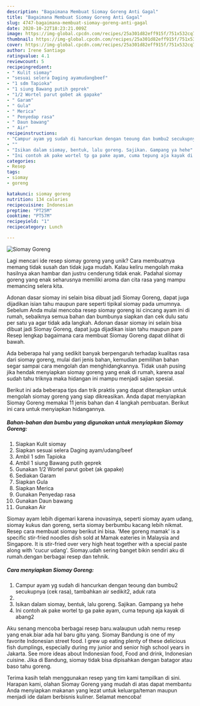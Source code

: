 ```yaml
---
description: "Bagaimana Membuat Siomay Goreng Anti Gagal"
title: "Bagaimana Membuat Siomay Goreng Anti Gagal"
slug: 4747-bagaimana-membuat-siomay-goreng-anti-gagal
date: 2020-10-22T18:23:21.009Z
image: https://img-global.cpcdn.com/recipes/25a301d82eff915f/751x532cq70/siomay-goreng-foto-resep-utama.jpg
thumbnail: https://img-global.cpcdn.com/recipes/25a301d82eff915f/751x532cq70/siomay-goreng-foto-resep-utama.jpg
cover: https://img-global.cpcdn.com/recipes/25a301d82eff915f/751x532cq70/siomay-goreng-foto-resep-utama.jpg
author: Irene Santiago
ratingvalue: 4.1
reviewcount: 5
recipeingredient:
- " Kulit siomay"
- "sesuai selera Daging ayamudangbeef"
- "1 sdm Tapioka"
- "1 siung Bawang putih geprek"
- "1/2 Wortel parut gobet ak gapake"
- " Garam"
- " Gula"
- " Merica"
- " Penyedap rasa"
- " Daun bawang"
- " Air"
recipeinstructions:
- "Campur ayam yg sudah di hancurkan dengan teoung dan bumbu2 secukupnya (cek rasa), tambahkan air sedikit2, aduk rata"
- ""
- "Isikan dalam siomay, bentuk, lalu goreng. Sajikan. Gampang ya hehe"
- "Ini contoh ak pake wortel tp ga pake ayam, cuma tepung aja kayak di abang2"
categories:
- Resep
tags:
- siomay
- goreng

katakunci: siomay goreng 
nutrition: 134 calories
recipecuisine: Indonesian
preptime: "PT25M"
cooktime: "PT57M"
recipeyield: "1"
recipecategory: Lunch

---
```



![Siomay Goreng](https://img-global.cpcdn.com/recipes/25a301d82eff915f/751x532cq70/siomay-goreng-foto-resep-utama.jpg)

Lagi mencari ide resep siomay goreng yang unik? Cara membuatnya memang tidak susah dan tidak juga mudah. Kalau keliru mengolah maka hasilnya akan hambar dan justru cenderung tidak enak. Padahal siomay goreng yang enak seharusnya memiliki aroma dan cita rasa yang mampu memancing selera kita.

Adonan dasar siomay ini selain bisa dibuat jadi Siomay Goreng, dapat juga dijadikan isian tahu maupun pare seperti tipikal siomay pada umumnya. Sebelum Anda mulai mencoba resep siomay goreng isi cincang ayam ini di rumah, sebaiknya semua bahan dan bumbunya siapkan dan cek dulu satu per satu ya agar tidak ada langkah. Adonan dasar siomay ini selain bisa dibuat jadi Siomay Goreng, dapat juga dijadikan isian tahu maupun pare Resep lengkap bagaimana cara membuat Siomay Goreng dapat dilihat di bawah.

Ada beberapa hal yang sedikit banyak berpengaruh terhadap kualitas rasa dari siomay goreng, mulai dari jenis bahan, kemudian pemilihan bahan segar sampai cara mengolah dan menghidangkannya. Tidak usah pusing jika hendak menyiapkan siomay goreng yang enak di rumah, karena asal sudah tahu triknya maka hidangan ini mampu menjadi sajian spesial.


Berikut ini ada beberapa tips dan trik praktis yang dapat diterapkan untuk mengolah siomay goreng yang siap dikreasikan. Anda dapat menyiapkan Siomay Goreng memakai 11 jenis bahan dan 4 langkah pembuatan. Berikut ini cara untuk menyiapkan hidangannya.

<!--inarticleads1-->

##### Bahan-bahan dan bumbu yang digunakan untuk menyiapkan Siomay Goreng:

1. Siapkan  Kulit siomay
1. Siapkan sesuai selera Daging ayam/udang/beef
1. Ambil 1 sdm Tapioka
1. Ambil 1 siung Bawang putih geprek
1. Gunakan 1/2 Wortel parut gobet (ak gapake)
1. Sediakan  Garam
1. Siapkan  Gula
1. Siapkan  Merica
1. Gunakan  Penyedap rasa
1. Gunakan  Daun bawang
1. Gunakan  Air


Siomay ayam lebih digemari karena inovasinya, seperti siomay ayam udang, siomay kukus dan goreng, serta siomay berbumbu kacang lebih nikmat. Resep cara membuat siomay berikut ini bisa. &#39;Mee goreng mamak&#39; is a specific stir-fried noodles dish sold at Mamak eateries in Malaysia and Singapore. It is stir-fried over very high heat together with a special paste along with &#39;cucur udang&#39;. Siomay.udah sering banget bikin sendiri aku di rumah.dengan berbagai resep dan tehnik. 

<!--inarticleads2-->

##### Cara menyiapkan Siomay Goreng:

1. Campur ayam yg sudah di hancurkan dengan teoung dan bumbu2 secukupnya (cek rasa), tambahkan air sedikit2, aduk rata
1. 
1. Isikan dalam siomay, bentuk, lalu goreng. Sajikan. Gampang ya hehe
1. Ini contoh ak pake wortel tp ga pake ayam, cuma tepung aja kayak di abang2


Aku senang mencoba berbagai resep baru.walaupun udah nemu resep yang enak.biar ada hal baru gitu yang. Siomay Bandung is one of my favorite Indonesian street food. I grew up eating plenty of these delicious fish dumplings, especially during my junior and senior high school years in Jakarta. See more ideas about Indonesian food, Food and drink, Indonesian cuisine. Jika di Bandung, siomay tidak bisa dipisahkan dengan batagor atau baso tahu goreng. 

Terima kasih telah menggunakan resep yang tim kami tampilkan di sini. Harapan kami, olahan Siomay Goreng yang mudah di atas dapat membantu Anda menyiapkan makanan yang lezat untuk keluarga/teman maupun menjadi ide dalam berbisnis kuliner. Selamat mencoba!
